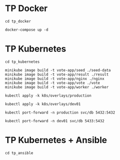 # TP Docker

```shell
cd tp_docker
```

```
docker-compose up -d
```


# TP Kubernetes

```shell
cd tp_kubernetes
```

```shell
minikube image build -t vote-app/seed ./seed-data
minikube image build -t vote-app/result ./result
minikube image build -t vote-app/nginx ./nginx
minikube image build -t vote-app/vote ./vote
minikube image build -t vote-app/worker ./worker
```

```shell
kubectl apply -k k8s/overlays/production
```

```shell
kubectl apply -k k8s/overlays/dev01
```

```shell
kubectl port-forward -n production svc/db 5432:5432
````

````
kubectl port-forward -n dev01 svc/db 5433:5432
````



# TP Kubernetes + Ansible

```shell
cd tp_ansible
```

```
